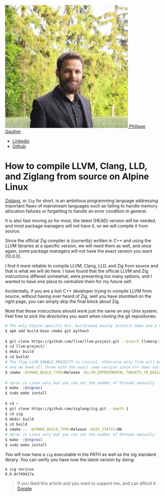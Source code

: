 <link rel="stylesheet" type="text/css" href="main.css">
<link rel="stylesheet" href="https://unpkg.com/@highlightjs/cdn-assets@11.8.0/styles/default.min.css">
<script src="https://unpkg.com/@highlightjs/cdn-assets@11.8.0/highlight.min.js"></script>
<script>
window.addEventListener("load", (event) => {
  hljs.highlightAll();
});
</script>

<div id="banner">
    <a id="name" href="/blog"><img id="me" src="me.jpeg"></img> Philippe Gaultier</a>

- [Linkedin](https://www.linkedin.com/in/philippegaultier/)
- [Github](https://github.com/gaultier)
</div>
<div class="body">

# How to compile LLVM, Clang, LLD, and Ziglang from source on Alpine Linux

[Ziglang](https://ziglang.org), or `Zig` for short, is an ambitious programming language addressing important flaws of mainstream languages such as failing to handle memory allocation failures or forgetting to handle an error condition in general.

It is also fast moving so for most, the latest (HEAD) version will be needed, and most package managers will not have it, so we will compile it from source.

Since the official Zig compiler is (currently) written in C++ and using the LLVM libraries at a specific version, we will need them as well, and once again, some package managers will not have the exact version you want (10.0.0). 

I find it more reliable to compile LLVM, Clang, LLD, and Zig from source and that is what we will do here. I have found that the official LLVM and Zig instructions differed somewhat, were presenting too many options, and I wanted to have one place to centralize them for my future self.

Incidentally, if you are a lost C++ developer trying to compile LLVM from source, without having ever heard of Zig, well you have stumbled on the right page, you can simply skip the final block about Zig.

Note that those instructions should work just the same on any Unix system. Feel free to pick the directories you want when cloning the git repositories.

```sh
# The only Alpine specific bit. build-base mainly installs make and a C++ compiler. Python 3 is required by LLVM for some reason.
$ apk add build-base cmake git python3

$ git clone https://github.com/llvm/llvm-project.git --branch llvmorg-10.0.0  --depth 1
$ cd llvm-project/
$ mkdir build
$ cd build/
# The flag LLVM_ENABLE_PROJECTS is crucial, otherwise only llvm will be built, without clang or lld,
# and we need all three with the exact same version since C++ does not have a stable ABI.
$ cmake -DCMAKE_BUILD_TYPE=Release -DLLVM_EXPERIMENTAL_TARGETS_TO_BUILD="AVR" -DLLVM_ENABLE_LIBXML2=OFF -DLLVM_ENABLE_TERMINFO=OFF -DLLVM_ENABLE_PROJECTS="clang;lld" ../llvm

# nproc is Linux only but you can set the number of threads manually
$ make -j$(nproc)
$ sudo make install

$ cd ~
$ git clone https://github.com/ziglang/zig.git --depth 1
$ cd zig
$ mkdir build
$ cd build
$ cmake .. -DCMAKE_BUILD_TYPE=Release -DZIG_STATIC=ON
# nproc is Linux only but you can set the number of threads manually
$ make -j$(nproc)
$ sudo make install
```

You will now have a `zig` executable in the PATH as well as the zig standard library. You can verify you have now the latest version by doing:

```
$ zig version
0.6.0+749417a
```

> If you liked this article and you want to support me, and can afford it: [Donate](https://paypal.me/philigaultier?country.x=DE&locale.x=en_US)

</div>
